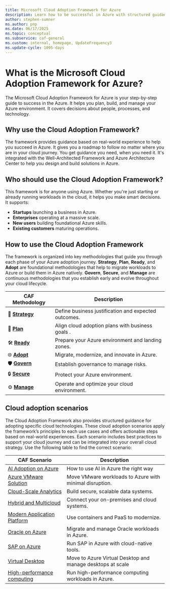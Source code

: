 ```yaml
---
title: Microsoft Cloud Adoption Framework for Azure
description: Learn how to be successful in Azure with structured guidance to support every stage of your Azure cloud adoption journey.
author: stephen-sumner
ms.author: pnp
ms.date: 06/17/2025
ms.topic: conceptual
ms.subservice: caf-general
ms.custom: internal, homepage, UpdateFrequency3
ms.update-cycle: 1095-days
---
```


# What is the Microsoft Cloud Adoption Framework for Azure?

The Microsoft Cloud Adoption Framework for Azure is your step-by-step guide to success in the Azure. It helps you plan, build, and manage your Azure environment. It covers decisions about people, processes, and technology.

## Why use the Cloud Adoption Framework?

The framework provides guidance based on real-world experience to help you succeed in Azure. It gives you a roadmap to follow no matter where you are in your cloud journey. You get guidance you need, when you need it. It's integrated with the Well-Architected Framework and Azure Architecture Center to help you design and build solutions in Azure.

## Who should use the Cloud Adoption Framework?

This framework is for anyone using Azure. Whether you're just starting or already running workloads in the cloud, it helps you make smart decisions. It supports:

- **Startups** launching a business in Azure.
- **Enterprises** operating at a massive scale.
- **New users** building foundational Azure skills.
- **Existing customers** maturing  operations.

## How to use the Cloud Adoption Framework

The framework is organized into key methodologies that guide you through each phase of your Azure adoption journey. **Strategy**, **Plan**, **Ready**, and **Adopt** are foundational methodologies that help to migrate workloads to Azure or build them in Azure natively. **Govern**, **Secure**, and **Manage** are continuous methodologies that you establish early and evolve throughout your cloud lifecycle.

| CAF Methodology | Description |
|-------------|-------------|
| 🚀 [**Strategy**](/azure/cloud-adoption-framework/strategy/) | Define business justification and expected outcomes. |
| 📝 [**Plan**](/azure/cloud-adoption-framework/plan/) | Align cloud adoption plans with business goals . |
| 🛠️ [**Ready**](/azure/cloud-adoption-framework/ready/) | Prepare your Azure environment and landing zones. |
| 🌐 [**Adopt**](/azure/cloud-adoption-framework/adopt/) | Migrate, modernize, and innovate in Azure. |
| 🛡️ [**Govern**](/azure/cloud-adoption-framework/govern/) | Establish governance to manage risks. |
| 🔒 [**Secure**](/azure/cloud-adoption-framework/secure/) | Protect your Azure environment. |
| ⚙️ [**Manage**](/azure/cloud-adoption-framework/manage/) |  Operate and optimize your cloud environment. |

## Cloud adoption scenarios

The Cloud Adoption Framework also provides structured guidance for adopting specific cloud technologies. These cloud adoption scenarios apply the framework’s principles to each use cases and offers actionable steps based on real-world experiences. Each scenario includes best practices to support your cloud journey and can be integrated into your overall cloud strategy. Use the following table to find the correct scenario:

| CAF Scenario | Description |
|--------------|-----------------|
| [AI Adoption on Azure](./scenarios/ai/index.md) | How to use AI in Azure the right way |
| [Azure VMware Solution](./scenarios/azure-vmware/index.md) | Move VMware workloads to Azure with minimal disruption. |
| [Cloud-Scale Analytics](./scenarios/data-management/index.md) | Build secure, scalable data systems. |
| [Hybrid and Multicloud](./scenarios/hybrid/index.md) | Connect your on-premises and cloud systems. |
| [Modern Application Platform](./scenarios/app-platform/index.md) | Use containers and PaaS to modernize. |
| [Oracle on Azure](./scenarios/oracle-on-azure/index.md) | Migrate and manage Oracle workloads in Azure. |
| [SAP on Azure](./scenarios/sap/index.md) | Run SAP in Azure with cloud-native tools. |
| [Virtual Desktop](./scenarios/azure-virtual-desktop/index.md) | Move to Azure Virtual Desktop and manage desktops at scale |
| [High-performance computing](./scenarios/azure-hpc/index.md) | Run high-performance computing workloads in Azure. 
